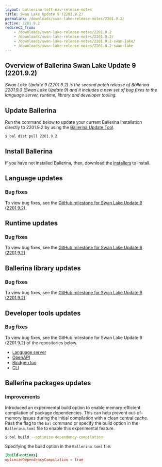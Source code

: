 ```yaml
---
layout: ballerina-left-nav-release-notes
title: Swan Lake Update 9 (2201.9.2) 
permalink: /downloads/swan-lake-release-notes/2201.9.2/
active: 2201.9.2
redirect_from: 
    - /downloads/swan-lake-release-notes/2201.9.2
    - /downloads/swan-lake-release-notes/2201.9.2/
    - /downloads/swan-lake-release-notes/2201.9.2-swan-lake/
    - /downloads/swan-lake-release-notes/2201.9.2-swan-lake
---
```


## Overview of Ballerina Swan Lake Update 9 (2201.9.2)

<em>Swan Lake Update 9 (2201.9.2) is the second patch release of Ballerina 2201.9.0 (Swan Lake Update 9) and it includes a new set of bug fixes to the language server, runtime, library and developer tooling.</em>

## Update Ballerina

Run the command below to update your current Ballerina installation directly to 2201.9.2 by using the [Ballerina Update Tool](/learn/update-tool/).

```
$ bal dist pull 2201.9.2
```

## Install Ballerina

If you have not installed Ballerina, then, download the [installers](/downloads/#swanlake) to install.

<!-- ADD ONLY THE APPLICABLE SECTIONS FROM THE BELOW -->

## Language updates

### Bug fixes

To view bug fixes, see the [GitHub milestone for Swan Lake Update 9 (2201.9.2)](https://github.com/ballerina-platform/ballerina-lang/issues?q=is%3Aissue+label%3AType%2FBug+is%3Aclosed+milestone%3A2201.9.2).

## Runtime updates

### Bug fixes

To view bug fixes, see the [GitHub milestone for Swan Lake Update 9 (2201.9.2)](https://github.com/ballerina-platform/ballerina-lang/issues?q=is%3Aissue+milestone%3A2201.9.2+label%3ATeam%2FjBallerina+label%3AType%2FBug+is%3Aclosed).

## Ballerina library updates

### Bug fixes

To view bug fixes, see the [GitHub milestone for Swan Lake Update 9 (2201.9.2)](https://github.com/ballerina-platform/ballerina-library/issues?q=is%3Aissue+label%3AType%2FBug+is%3Aclosed+milestone%3A2201.9.2).

## Developer tools updates

### Bug fixes

To view bug fixes, see the GitHub milestone for Swan Lake Update 9 (2201.9.2) of the repositories below.

- [Language server](https://github.com/ballerina-platform/ballerina-lang/issues?q=is%3Aissue+label%3ATeam%2FLanguageServer+milestone%3A2201.9.2+is%3Aclosed+label%3AType%2FBug+)
- [OpenAPI](https://github.com/ballerina-platform/ballerina-library/issues?q=label%3Amodule%2Fopenapi-tools+milestone%3A2201.9.2+is%3Aclosed)
- [Bindgen too](https://github.com/ballerina-platform/ballerina-lang/issues?q=is%3Aissue+label%3AArea%2FBindgen+milestone%3A2201.9.2+is%3Aclosed)
- [CLI](https://github.com/ballerina-platform/ballerina-lang/issues?q=is%3Aissue+milestone%3A2201.9.2+is%3Aclosed+label%3AType%2FBug+label%3AArea%2FCLI-BuildTools)

## Ballerina packages updates

### Improvements

Introduced an experimental build option to enable memory-efficient compilation of package dependencies. This can help prevent out-of-memory issues during the initial compilation with a clean central cache. Pass the flag to the `bal` command or specify the build option in the `Ballerina.toml` file to enable this experimental feature.

```bash
$ bal build --optimize-dependency-compilation
```

Specifying the build option in the `Ballerina.toml` file:

```toml
[build-options]
optimizeDependencyCompilation = true
```
